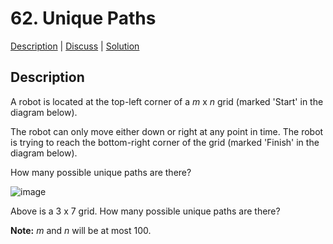 # 62. Unique Paths

[Description](https://leetcode.com/problems/unique-paths/description/) | 
[Discuss](https://leetcode.com/problems/unique-paths/discuss/) | 
[Solution](https://leetcode.com/problems/unique-paths/solution/)

## Description

A robot is located at the top-left corner of a _m_ x _n_ grid (marked &#39;Start&#39; in the diagram below).

The robot can only move either down or right at any point in time. The robot is trying to reach the bottom-right corner of the grid (marked &#39;Finish&#39; in the diagram below).

How many possible unique paths are there?

![image](https://leetcode.com/static/images/problemset/robot_maze.png)  

Above is a 3 x 7 grid. How many possible unique paths are there?

**Note:** _m_ and _n_ will be at most 100.
